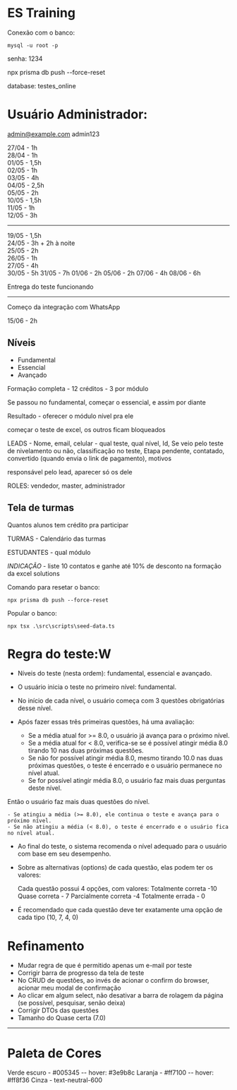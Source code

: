 # ES Training

Conexão com o banco:

```
mysql -u root -p
```
senha: 1234

npx prisma db push --force-reset  

database: testes_online

# Usuário Administrador:
admin@example.com
admin123

27/04 - 1h  
28/04 - 1h  
01/05 - 1,5h  
02/05 - 1h  
03/05 - 4h  
04/05 - 2,5h  
05/05 - 2h  
10/05 - 1,5h  
11/05 - 1h  
12/05 - 3h  
_________________

19/05 - 1,5h  
24/05 - 3h + 2h à noite  
25/05 - 2h  
26/05 - 1h  
27/05 - 4h  
30/05 - 5h
31/05 - 7h
01/06 - 2h
05/06 - 2h
07/06 - 4h
08/06 - 6h

Entrega do teste funcionando
_________________

Começo da integração com WhatsApp

15/06 - 2h

## Níveis

- Fundamental
- Essencial
- Avançado

Formação completa - 12 créditos - 3 por módulo  

Se passou no fundamental, começar o essencial, e assim por diante  

Resultado - oferecer o módulo nível pra ele  

começar o teste de excel, os outros ficam bloqueados  

LEADS - Nome, email, celular - qual teste, qual nível, Id, Se veio pelo teste de nivelamento ou não, classificação no teste, Etapa pendente, contatado, convertido (quando envia o link de pagamento), motivos  

responsável pelo lead, aparecer só os dele  

ROLES: vendedor, master, administrador  

## Tela de turmas

Quantos alunos tem crédito pra participar  

TURMAS - Calendário das turmas  

ESTUDANTES - qual módulo

*INDICAÇÃO* - liste 10 contatos e ganhe até 10% de desconto na formação da excel solutions  

Comando para resetar o banco:
```
npx prisma db push --force-reset
```
Popular o banco:
```
npx tsx .\src\scripts\seed-data.ts 
```

# Regra do teste:W

- Níveis do teste (nesta ordem): fundamental, essencial e avançado.
- O usuário inicia o teste no primeiro nível: fundamental.

- No início de cada nível, o usuário começa com 3 questões obrigatórias desse nível.

- Após fazer essas três primeiras questões, há uma avaliação:

	- Se a média atual for >= 8.0, o usuário já avança para o próximo nível.
	- Se a média atual for < 8.0, verifica-se se é possível atingir média 8.0 tirando 10 nas duas próximas questões.
	- Se não for possível atingir média 8.0, mesmo tirando 10.0 nas duas próximas questões, o teste é encerrado e o usuário permanece no nível atual.
	- Se for possível atingir média 8.0, o usuário faz mais duas perguntas deste nível.

Então o usuário faz mais duas questões do nível.

	- Se atingiu a média (>= 8.0), ele continua o teste e avança para o próximo nível.
	- Se não atingiu a média (< 8.0), o teste é encerrado e o usuário fica no nível atual.

- Ao final do teste, o sistema recomenda o nível adequado para o usuário com base em seu desempenho.

- Sobre as alternativas (options) de cada questão, elas podem ter os valores:  

	Cada questão possui 4 opções, com valores:
	Totalmente correta -10
	Quase correta -	7
	Parcialmente correta -4
	Totalmente errada	- 0

- É recomendado que cada questão deve ter exatamente uma opção de cada tipo (10, 7, 4, 0)

# Refinamento
- Mudar regra de que é permitido apenas um e-mail por teste
- Corrigir barra de progresso da tela de teste
- No CRUD de questões, ao invés de acionar o confirm do browser, acionar meu modal de confirmação
- Ao clicar em algum select, não desativar a barra de rolagem da página (se possível, pesquisar, senão deixa)
- Corrigir DTOs das questões
- Tamanho do Quase certa (7.0)

---

# Paleta de Cores
Verde escuro - #005345     -- hover: #3e9b8c
Laranja - #ff7100          -- hover: #ff8f36
Cinza - text-neutral-600

